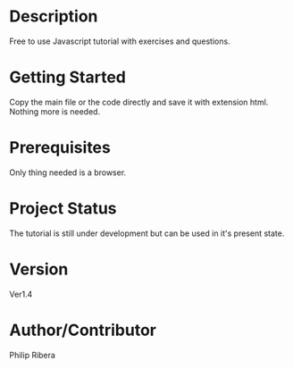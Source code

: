 # Description
Free to use Javascript tutorial with exercises and questions.

# Getting Started
Copy the main file or the code directly and save it with extension html. 
Nothing more is needed.

# Prerequisites
Only thing needed is a browser.

# Project Status 
The tutorial is still under development but can be used in it's present state.

# Version 
Ver1.4

# Author/Contributor
Philip Ribera

